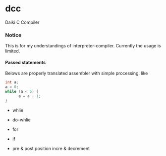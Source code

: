 # dcc
Daiki C Compiler

### Notice
This is for my understandings of interpreter-compiler.
Currently the usage is limited.

#### Passed statements
Belows are properly translated assembler with simple processing.
like

```c
int a;
a = 0;
while (a < 5) {
      a = a + 1;
}
```

- whlie

- do-whlie

- for

- if

- pre & post position incre & decrement